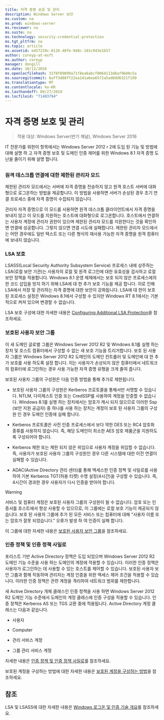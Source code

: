 ```yaml
---
title: 자격 증명 보호 및 관리
description: Windows Server 보안
ms.custom: na
ms.prod: windows-server
ms.reviewer: na
ms.suite: na
ms.technology: security-credential-protection
ms.tgt_pltfrm: na
ms.topic: article
ms.assetid: e457229c-0126-40fe-948c-101c943e1b57
author: coreyp-at-msft
ms.author: coreyp
manager: dongill
ms.date: 10/12/2016
ms.openlocfilehash: 31f0f89099a71f8ea6abcf0064113d6af9608c5a
ms.sourcegitcommit: 6aff3d88ff22ea141a6ea6572a5ad8dd6321f199
ms.translationtype: MT
ms.contentlocale: ko-KR
ms.lasthandoff: 09/27/2019
ms.locfileid: "71403794"
---
```

# <a name="credentials-protection-and-management"></a>자격 증명 보호 및 관리

>적용 대상: Windows Server(반기 채널), Windows Server 2016

IT 전문가를 위한이 항목에서는 Windows Server 2012 r 2에 도입 된 기능 및 방법에 대해 설명 하 고 자격 증명 보호 및 도메인 인증 제어를 위한 Windows 8.1 자격 증명 도난을 줄이기 위해 설명 합니다.

## <a name="BKMK_CredentialsProtectionManagement"></a>
### <a name="restricted-admin-mode-for-remote-desktop-connection"></a>원격 데스크톱 연결에 대한 제한된 관리자 모드
제한된 관리자 모드에서는 서버에 자격 증명을 전송하지 않고 원격 호스트 서버에 대화형으로 로그온하는 방법을 제공합니다. 이 방법을 사용하면 서버가 손상된 경우 초기 연결 프로세스 중에 자격 증명이 수집되지 않습니다.

관리자 자격 증명으로 이 모드를 사용하면 원격 데스크톱 클라이언트에서 자격 증명을 보내지 않고 이 모드를 지원하는 호스트에 대화형으로 로그온합니다. 호스트에서 연결하는 사용자 계정에 관리자 권한이 있으며 제한된 관리자 모드를 지원한다는 것을 확인하면 연결에 성공합니다. 그렇지 않으면 연결 시도에 실패합니다. 제한된 관리자 모드에서는 어떤 경우에도 일반 텍스트 또는 다른 형식의 재사용 가능한 자격 증명을 원격 컴퓨터에 보내지 않습니다.

### <a name="lsa-protection"></a>LSA 보호
LSASS(Local Security Authority Subsystem Service) 프로세스 내에 상주하는 LSA(로컬 보안 기관)는 사용자의 로컬 및 원격 로그인에 대한 유효성을 검사하고 로컬 보안 정책을 적용합니다. Windows 8.1 운영 체제에서는 보호 되지 않은 프로세스에의 한 코드 삽입을 방지 하기 위해 LSA에 대 한 추가 보호 기능을 제공 합니다. 이로 인해 LSA에서 저장 및 관리하는 자격 증명에 대한 보안이 강화됩니다. LSA에 대 한이 보호 된 프로세스 설정은 Windows 8.1에서 구성할 수 있지만 Windows RT 8.1에서는 기본적으로 켜져 있으며 변경할 수 없습니다.

LSA 보호 구성에 대한 자세한 내용은 [Configuring Additional LSA Protection](configuring-additional-lsa-protection.md)을 참조하세요.

### <a name="protected-users-security-group"></a>보호된 사용자 보안 그룹
이 새 도메인 글로벌 그룹은 Windows Server 2012 R2 및 Windows 8.1를 실행 하는 장치 및 호스트 컴퓨터에서 구성할 수 없는 새 보호 기능을 트리거합니다. 보호 된 사용자 그룹은 Windows Server 2012 R2 도메인의 도메인 컨트롤러 및 도메인에 대 한 추가 보호를 사용 하도록 설정 합니다. 이는 사용자가 손상되지 않은 컴퓨터에서 네트워크의 컴퓨터에 로그인하는 경우 사용 가능한 자격 증명 유형을 크게 줄여 줍니다.

보호된 사용자 그룹의 구성원은 다음 인증 방법을 통해 추가로 제한됩니다.

-   보호된 사용자 그룹의 구성원은 Kerberos 프로토콜을 통해서만 서명할 수 있습니다. NTLM, 다이제스트 인증 또는 CredSSP를 사용하여 계정을 인증할 수 없습니다. Windows 8.1를 실행 하는 장치에서는 암호가 캐시 되지 않으므로 이러한 Ssp (보안 지원 공급자) 중 하나를 사용 하는 장치는 계정이 보호 된 사용자 그룹의 구성원 인 경우 도메인 인증에 실패 합니다.

-   Kerberos 프로토콜은 사전 인증 프로세스에서 보다 약한 DES 또는 RC4 암호화 종류를 사용하지 않습니다. 즉, 해당 도메인이 최소한 AES 암호 제품군을 지원하도록 구성되어야 합니다.

-   Kerberos 제한 또는 제한 되지 않은 위임으로 사용자 계정을 위임할 수 없습니다. 즉, 사용자가 보호된 사용자 그룹의 구성원인 경우 다른 시스템에 대한 이전 연결이 실패할 수 있습니다.

-   ADAC(Active Directory 관리 센터)를 통해 액세스한 인증 정책 및 사일로를 사용하여 기본 Kerberos TGT(허용 티켓) 수명 설정(4시간)을 구성할 수 있습니다. 즉, 4시간이 경과한 경우 사용자가 다시 인증을 받아야 합니다.

> [!WARNING]
> 서비스 및 컴퓨터 계정은 보호된 사용자 그룹의 구성원이 될 수 없습니다. 암호 또는 인증서를 호스트에서 항상 사용할 수 있으므로, 이 그룹에는 로컬 보호 기능이 제공되지 않습니다. 보호 된 사용자 그룹에 추가 된 모든 서비스 또는 컴퓨터에 대해 "사용자 이름 또는 암호가 잘못 되었습니다." 오류가 발생 하 여 인증이 실패 합니다.

이 그룹에 대한 자세한 내용은 [보호된 사용자 보안 그룹](protected-users-security-group.md)을 참조하세요.

### <a name="authentication-policy-and-authentication-policy-silos"></a>인증 정책 및 인증 정책 사일로
포리스트 기반 Active Directory 정책은 도입 되었으며 Windows Server 2012 R2 도메인 기능 수준을 사용 하는 도메인의 계정에 적용할 수 있습니다. 이러한 인증 정책은 사용자가 로그인하는 데 사용할 수 있는 호스트를 제어할 수 있습니다. 보호된 사용자 보안 그룹과 함께 작동하며 관리자는 계정 인증을 위한 액세스 제어 조건을 적용할 수 있습니다. 이러한 인증 정책은 관련 계정을 격리하여 네트워크 범위를 제한합니다.

새 Active Directory 개체 클래스인 인증 정책을 사용 하면 Windows Server 2012 R2 도메인 기능 수준에서 도메인의 계정 클래스에 인증 구성을 적용할 수 있습니다. 인증 정책은 Kerberos AS 또는 TGS 교환 중에 적용됩니다. Active Directory 계정 클래스는 다음과 같습니다.

-   사용자

-   Computer

-   관리 서비스 계정

-   그룹 관리 서비스 계정

자세한 내용은 [인증 정책 및 인증 정책 사일로](authentication-policies-and-authentication-policy-silos.md)를 참조하세요.

보호된 계정을 구성하는 방법에 대한 자세한 내용은 [보호된 계정을 구성하는 방법](how-to-configure-protected-accounts.md)을 참조하세요.

## <a name="see-also"></a>참조
LSA 및 LSASS에 대한 자세한 내용은 [Windows 로그온 및 인증 기술 개요](https://technet.microsoft.com/library/dn169029(v=ws.10).aspx)를 참조하세요.



